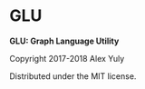 # GLU

**GLU: Graph Language Utility**

Copyright 2017-2018 Alex Yuly

Distributed under the MIT license.
